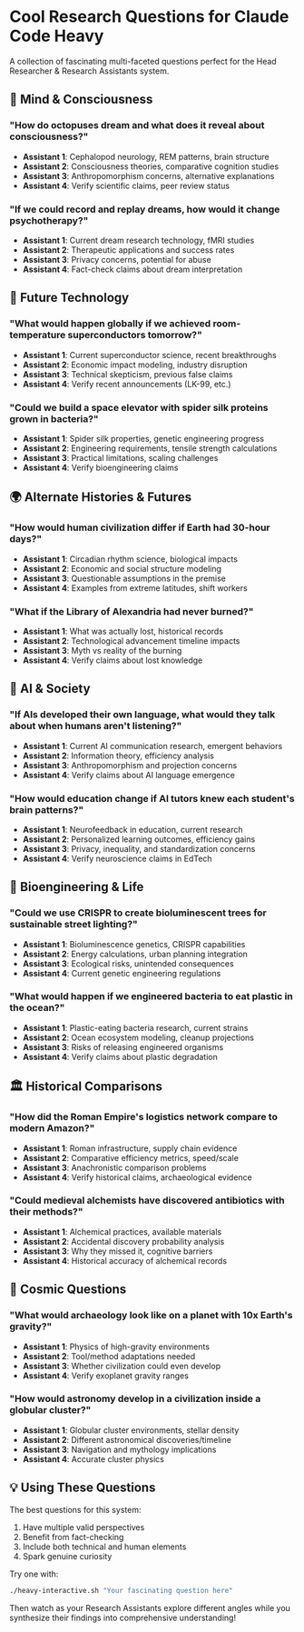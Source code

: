 # Cool Research Questions for Claude Code Heavy

A collection of fascinating multi-faceted questions perfect for the Head Researcher & Research Assistants system.

## 🧠 Mind & Consciousness

### "How do octopuses dream and what does it reveal about consciousness?"
- **Assistant 1**: Cephalopod neurology, REM patterns, brain structure
- **Assistant 2**: Consciousness theories, comparative cognition studies  
- **Assistant 3**: Anthropomorphism concerns, alternative explanations
- **Assistant 4**: Verify scientific claims, peer review status

### "If we could record and replay dreams, how would it change psychotherapy?"
- **Assistant 1**: Current dream research technology, fMRI studies
- **Assistant 2**: Therapeutic applications and success rates
- **Assistant 3**: Privacy concerns, potential for abuse
- **Assistant 4**: Fact-check claims about dream interpretation

## 🚀 Future Technology

### "What would happen globally if we achieved room-temperature superconductors tomorrow?"
- **Assistant 1**: Current superconductor science, recent breakthroughs
- **Assistant 2**: Economic impact modeling, industry disruption
- **Assistant 3**: Technical skepticism, previous false claims
- **Assistant 4**: Verify recent announcements (LK-99, etc.)

### "Could we build a space elevator with spider silk proteins grown in bacteria?"
- **Assistant 1**: Spider silk properties, genetic engineering progress
- **Assistant 2**: Engineering requirements, tensile strength calculations
- **Assistant 3**: Practical limitations, scaling challenges
- **Assistant 4**: Verify bioengineering claims

## 🌍 Alternate Histories & Futures

### "How would human civilization differ if Earth had 30-hour days?"
- **Assistant 1**: Circadian rhythm science, biological impacts
- **Assistant 2**: Economic and social structure modeling
- **Assistant 3**: Questionable assumptions in the premise
- **Assistant 4**: Examples from extreme latitudes, shift workers

### "What if the Library of Alexandria had never burned?"
- **Assistant 1**: What was actually lost, historical records
- **Assistant 2**: Technological advancement timeline impacts
- **Assistant 3**: Myth vs reality of the burning
- **Assistant 4**: Verify claims about lost knowledge

## 🤖 AI & Society

### "If AIs developed their own language, what would they talk about when humans aren't listening?"
- **Assistant 1**: Current AI communication research, emergent behaviors
- **Assistant 2**: Information theory, efficiency analysis
- **Assistant 3**: Anthropomorphism and projection concerns
- **Assistant 4**: Verify claims about AI language emergence

### "How would education change if AI tutors knew each student's brain patterns?"
- **Assistant 1**: Neurofeedback in education, current research
- **Assistant 2**: Personalized learning outcomes, efficiency gains
- **Assistant 3**: Privacy, inequality, and standardization concerns
- **Assistant 4**: Verify neuroscience claims in EdTech

## 🧬 Bioengineering & Life

### "Could we use CRISPR to create bioluminescent trees for sustainable street lighting?"
- **Assistant 1**: Bioluminescence genetics, CRISPR capabilities
- **Assistant 2**: Energy calculations, urban planning integration
- **Assistant 3**: Ecological risks, unintended consequences
- **Assistant 4**: Current genetic engineering regulations

### "What would happen if we engineered bacteria to eat plastic in the ocean?"
- **Assistant 1**: Plastic-eating bacteria research, current strains
- **Assistant 2**: Ocean ecosystem modeling, cleanup projections
- **Assistant 3**: Risks of releasing engineered organisms
- **Assistant 4**: Verify claims about plastic degradation

## 🏛️ Historical Comparisons

### "How did the Roman Empire's logistics network compare to modern Amazon?"
- **Assistant 1**: Roman infrastructure, supply chain evidence
- **Assistant 2**: Comparative efficiency metrics, speed/scale
- **Assistant 3**: Anachronistic comparison problems
- **Assistant 4**: Verify historical claims, archaeological evidence

### "Could medieval alchemists have discovered antibiotics with their methods?"
- **Assistant 1**: Alchemical practices, available materials
- **Assistant 2**: Accidental discovery probability analysis
- **Assistant 3**: Why they missed it, cognitive barriers
- **Assistant 4**: Historical accuracy of alchemical records

## 🌌 Cosmic Questions

### "What would archaeology look like on a planet with 10x Earth's gravity?"
- **Assistant 1**: Physics of high-gravity environments
- **Assistant 2**: Tool/method adaptations needed
- **Assistant 3**: Whether civilization could even develop
- **Assistant 4**: Verify exoplanet gravity ranges

### "How would astronomy develop in a civilization inside a globular cluster?"
- **Assistant 1**: Globular cluster environments, stellar density
- **Assistant 2**: Different astronomical discoveries/timeline
- **Assistant 3**: Navigation and mythology implications
- **Assistant 4**: Accurate cluster physics

## 💡 Using These Questions

The best questions for this system:
1. Have multiple valid perspectives
2. Benefit from fact-checking
3. Include both technical and human elements
4. Spark genuine curiosity

Try one with:
```bash
./heavy-interactive.sh "Your fascinating question here"
```

Then watch as your Research Assistants explore different angles while you synthesize their findings into comprehensive understanding!
